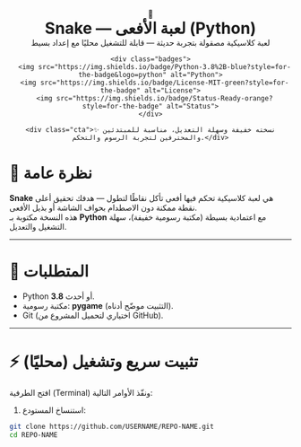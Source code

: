 <div align="center">
  

  <div class="hero">
    <div class="title">
      <div class="logo">🐍</div>
      <div>
        <h1 style="margin:0;padding:0;">Snake — لعبة الأفعى (Python)</h1>
        <div class="subtitle">لعبة كلاسيكية مصقولة بتجربة حديثة — قابلة للتشغيل محليًا مع إعداد بسيط</div>
      </div>
    </div>

    <div class="badges">
      <img src="https://img.shields.io/badge/Python-3.8%2B-blue?style=for-the-badge&logo=python" alt="Python">
      <img src="https://img.shields.io/badge/License-MIT-green?style=for-the-badge" alt="License">
      <img src="https://img.shields.io/badge/Status-Ready-orange?style=for-the-badge" alt="Status">
    </div>

    <div class="cta">✨ نسخته خفيفة وسهلة التعديل، مناسبة للمبتدئين والمحترفين لتجربة الرسوم والتحكم.</div>
  </div>
</div>

# 🚀 نظرة عامة
**Snake** هي لعبة كلاسيكية تحكم فيها أفعى تأكل نقاطًا لتطول — هدفك تحقيق أعلى نقطة ممكنة دون الاصطدام بحواف الشاشة أو بذيل الأفعى.  
هذه النسخة مكتوبة بـ **Python** مع اعتمادية بسيطة (مكتبة رسومية خفيفة)، سهلة التشغيل والتعديل.

---

# 🔧 المتطلبات
- Python **3.8** أو أحدث.  
- مكتبة رسومية: **pygame** (التثبيت موضّح أدناه).  
- Git (اختياري لتحميل المشروع من GitHub).

---

# ⚡ تثبيت سريع وتشغيل (محليًا)

افتح الطرفية (Terminal) ونفّذ الأوامر التالية:

1. استنساخ المستودع:
```bash
git clone https://github.com/USERNAME/REPO-NAME.git
cd REPO-NAME
